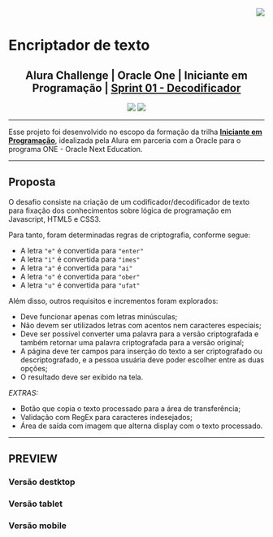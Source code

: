 <img align="right" src="https://cursos.alura.com.br/assets/images/certificates/new/logo/oracle-one-logo.png"><br>

# Encriptador de texto
## <div align="center">Alura Challenge | Oracle One |  Iniciante em Programação  | <a href="https://www.alura.com.br/challenges/oracle-one/semana01e02-construa-decodificador-texto-com-javascript">Sprint 01 - Decodificador </a><div>
<div align="center">
  <img src="https://img.shields.io/github/languages/count/sophiacrds/Encriptador-ONE">
  <img src="https://img.shields.io/tokei/lines/github/sophiacrds/Encriptador-ONE">
</div>

---
Esse projeto foi desenvolvido no escopo da formação da trilha **<u>Iniciante em Programação</u>**, idealizada pela Alura em parceria com a Oracle para o programa ONE - Oracle Next Education.

---

 ## Proposta
 O desafio consiste na criação de um codificador/decodificador de texto para fixação dos conhecimentos sobre lógica de programação em Javascript, HTML5 e CSS3. 
 
Para tanto, foram determinadas regras de criptografia, conforme segue:

* A letra `"e"` é convertida para `"enter"`
* A letra `"i"` é convertida para `"imes"`
* A letra `"a"` é convertida para `"ai"`
* A letra `"o"` é convertida para `"ober"`
* A letra `"u"` é convertida para `"ufat"`

Além disso, outros requisitos e incrementos foram explorados:
* Deve funcionar apenas com letras minúsculas;
* Não devem ser utilizados letras com acentos nem caracteres especiais;
* Deve ser possível converter uma palavra para a versão criptografada e também retornar uma palavra criptografada para a versão original;
* A página deve ter campos para inserção do texto a ser criptografado ou descriptografado, e a pessoa usuária deve poder escolher entre as duas opções;
* O resultado deve ser exibido na tela.

*EXTRAS:*
* Botão que copia o texto processado para a área de transferência;
* Validação com RegEx para caracteres indesejados;
* Área de saída com imagem que alterna display com o texto processado.

---

## PREVIEW

### Versão destktop
<div align="center">  </div>

###  Versão tablet
<div align="center"> </div>

###  Versão mobile
<div align="center"> </div>

